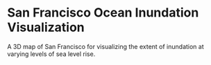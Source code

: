 # San Francisco Ocean Inundation Visualization

A 3D map of San Francisco for visualizing the extent of inundation at varying levels of sea level rise.
